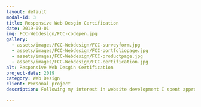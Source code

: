 ```yaml
---
layout: default
modal-id: 3
title: Responsive Web Desgin Certification
date: 2019-09-01
img: FCC-Webdesign/FCC-codepen.jpg
gallery:
  - assets/images/FCC-Webdesign/FCC-surveyform.jpg
  - assets/images/FCC-Webdesign/FCC-portfoliopage.jpg
  - assets/images/FCC-Webdesign/FCC-productpage.jpg
  - assets/images/FCC-Webdesign/FCC-certification.jpg
alt: Responsive Web Desgin Certification
project-date: 2019
category: Web Design
client: Personal project
description: Following my interest in website development I spent approximately 300 hours completing an online course in responsive web design on FreeCodeCamp. This gave me a grounding in HTML and CSS through the completion of exercising in applied visual design and accessibility, responsive web design principals and the CSS flexboard and grid. To test my learning, I completed series of challenges following completion of the course designing 5 different wed pages and was awarded FreeCodeCamp Responsive Web Design Developer Certification. All pages and accompanying code can be viewed on my CodePen dashboard <br/><b><a href="https://codepen.io/dashboard/" target="_blank">here</a></b>.

---
```

